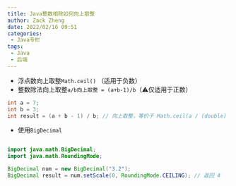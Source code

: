 ```yaml
---
title: Java整数相除如何向上取整
author: Zack Zheng
date: 2022/02/16 09:51
categories:
 - Java专栏
tags:
 - Java
 - 后端
---
```


+ 浮点数向上取整`Math.ceil()` （适用于负数）
+ 整数除法向上取整`a/b向上取整 = (a+b-1)/b`（⚠️仅适用于正数）

```java
int a = 7;
int b = 3;
int result = (a + b - 1) / b; // 向上取整，等价于 Math.ceil(a / (double) b)
```

+ 使用`BigDecimal`

```java

import java.math.BigDecimal;
import java.math.RoundingMode;

BigDecimal num = new BigDecimal("3.2");
BigDecimal result = num.setScale(0, RoundingMode.CEILING); // 返回 4

```
